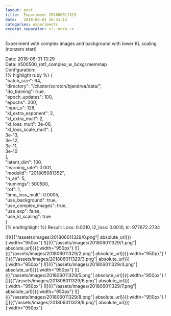 ```yaml
---
layout: post
title:  Experiment 201806011329
date:   2018-06-01 16:41:13
categories: experiments
excerpt_separator: <!--more-->
---
```

Experiment with complex images and background with lower KL scaling (nonzero start)  

 <!--more-->
Date: 2018-06-01 13:29  
Data: n500500_rot1_complex_w_bckgr.memmap  
Configuration:   
{% highlight ruby %}
{  
    "batch_size": 64,   
    "directory": "/cluster/scratch/bjandrea/data/",   
    "do_training": true,   
    "epoch_updates": 100,   
    "epochs": 200,   
    "input_s": 128,   
    "kl_extra_exponent": 2,   
    "kl_extra_mult": 2,   
    "kl_loss_mult": 3e-06,   
    "kl_loss_scale_mult": [  
        3e-13,   
        3e-12,   
        3e-11,   
        3e-10  
    ],   
    "latent_dim": 100,   
    "learning_rate": 0.001,   
    "modelid": "201805081352",   
    "n_ae": 5,   
    "numimgs": 500500,   
    "rot": 1,   
    "time_loss_mult": 0.0005,   
    "use_background": true,   
    "use_complex_images": true,   
    "use_exp": false,   
    "use_kl_scaling": true  
}  
{% endhighlight %}
Result: Loss: 0.0010, l2_loss: 0.0010, kl: 977672.2734  

![]({{"/assets/images/201806011329/0.png"| absolute_url}}){:width="950px"}
![]({{"/assets/images/201806011329/1.png"| absolute_url}}){:width="950px"}
![]({{"/assets/images/201806011329/2.png"| absolute_url}}){:width="950px"}
![]({{"/assets/images/201806011329/3.png"| absolute_url}}){:width="950px"}
![]({{"/assets/images/201806011329/4.png"| absolute_url}}){:width="950px"}
![]({{"/assets/images/201806011329/5.png"| absolute_url}}){:width="950px"}
![]({{"/assets/images/201806011329/6.png"| absolute_url}}){:width="950px"}
![]({{"/assets/images/201806011329/7.png"| absolute_url}}){:width="950px"}
![]({{"/assets/images/201806011329/8.png"| absolute_url}}){:width="950px"}
![]({{"/assets/images/201806011329/9.png"| absolute_url}}){:width="950px"}
